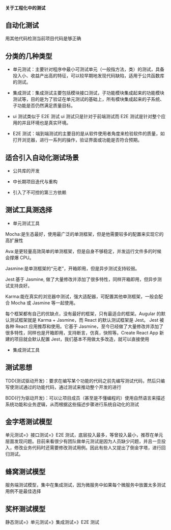 #### 关于工程化中的测试

## 自动化测试

用其他代码检测当前项目代码是够正确

## 分类的几种类型

-   单元测试：主要针对程序中最小可测试单元（一般指方法，类）的测试，具备投入小、收益产出高的特征，可以较早期地发现代码缺陷，适用于公共函数库的测试。

-   集成测试：集成测试主要包括模块接口测试，子功能模块集成起来的功能模块测试等，目的是为了验证在单元测试的基础上，所有模块集成起来的子系统、子功能是否仍然满足质量目标。

-   ui 测试类似于 E2E 测试 ui 测试只是针对于前端测试而 E2E 测试是针对整个应用的并且环境也是真实环境。

-   E2E 测试：端到端测试的主要目的是从软件使用者角度来检验软件的质量，如打开浏览器，进行一系列的操作，验证界面或功能是否符合预期。

## 适合引入自动化测试场景

-   公共库的开发

-   中长期项目迭代与重构

-   引入了不可控的第三方依赖

## 测试工具测选择

-   单元测试工具

Mocha:是生态最好，使用最广泛的单测框架，但是他需要较多的配置来实现它的高扩展性

Ava:是更轻量高效简单的单测框架，但是自身不够稳定，并发运行文件多的时候会撑爆 CPU。

Jasmine:是单测框架的“元老”，开箱即用，但是异步测试支持较弱。

Jest:基于 Jasmine, 做了大量修改并添加了很多特性，同样开箱即用，但异步测试支持良好。

Karma:能在真实的浏览器中测试，强大适配器，可配置其他单测框架，一般会配合 Mocha 或 Jasmine 等一起使用。

每个框架都有自己的优缺点，没有最好的框架，只有最适合的框架。Augular 的默认测试框架就是 Karma + Jasmine，而 React 的默认测试框架是 Jest。
Jest 被各种 React 应用推荐和使用。它基于 Jasmine，至今已经做了大量修改并添加了很多特性，同样也是开箱即用，支持断言，仿真，快照等。Create React App 新建的项目就会默认配置 Jest，我们基本不用做太多改造，就可以直接使用

-   集成测试工具

## 测试思想

TDD(测试驱动开发)：要求在编写某个功能的代码之前先编写测试代码，然后只编写使测试通过的功能代码，通过测试来推动整个开发的进行

BDD(行为驱动开发)：可以让项目成员（甚至是不懂编程的）使用自然语言来描述系统功能和业务逻辑，从而根据这些描述步骤进行系统自动化的测试

## 金字塔测试模型

单元测试=》接口测试=》E2E 测试，底层投入最多，等曾投入最小，推荐在单元层面发现问题。目前来看很少有团队做单元测试是因为人员缺少问题，并且一旦投入，修改业务代码时还需要修改测试用例。因此有些人又提出了倒金字塔，进行回归测试。

## 蜂窝测试模型

服务端测试模型，集中在集成测试，因为微服务中如果每个微服务中放置太多测试用例不是最佳选择

## 奖杯测试模型

静态测试=》单元测试=》集成测试=》E2E 测试
